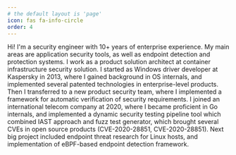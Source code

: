```yaml
---
# the default layout is 'page'
icon: fas fa-info-circle
order: 4
---
```


Hi! I'm a security engineer with 10+ years of enterprise experience. My main areas are application security tools, as well as endpoint detection and protection systems. I work as a product solution architect at container infrastructure security solution.
I started as Windows driver developer at Kaspersky in 2013, where I gained background in OS internals, and implemented several patented technologies in enterprise-level products. Then I transferred to a new product security team, where I implemented a framework for automatic verification of security requirements.
I joined an international telecom company at 2020, where I became proficient in Go internals, and implemented a dynamic security testing pipeline tool which combined IAST approach and fuzz test generator, which brought several CVEs in open source products (CVE-2020-28851, CVE-2020-28851). Next big project included endpoint threat research for Linux hosts, and implementation of eBPF-based endpoint detection framework.
